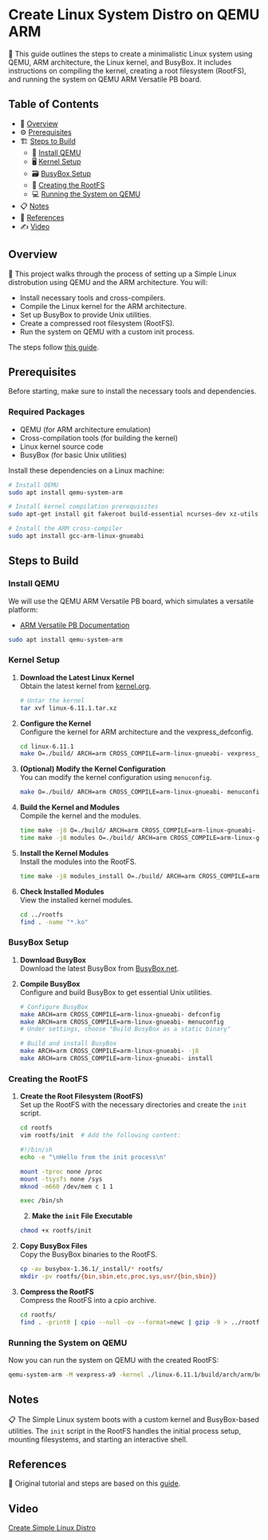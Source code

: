 # Create Linux System Distro on QEMU ARM

🔧 This guide outlines the steps to create a minimalistic Linux system using QEMU, ARM architecture, the Linux kernel, and BusyBox. It includes instructions on compiling the kernel, creating a root filesystem (RootFS), and running the system on QEMU ARM Versatile PB board.

## Table of Contents

- 📜 [Overview](#overview)
- ⚙️ [Prerequisites](#prerequisites)
- 🏗️ [Steps to Build](#steps-to-build)
  - 🐧 [Install QEMU](#install-qemu)
  - 🖥️ [Kernel Setup](#kernel-setup)
  - 🗃️ [BusyBox Setup](#busybox-setup)
  - 📂 [Creating the RootFS](#creating-the-rootfs)
  - 💻 [Running the System on QEMU](#running-the-system-on-qemu)
- 📋 [Notes](#notes)
- 🎥 [References](#references)
- ✍️ [Video](#Video)

## Overview

📁 This project walks through the process of setting up a Simple Linux distrobution using QEMU and the ARM architecture. You will:
- Install necessary tools and cross-compilers.
- Compile the Linux kernel for the ARM architecture.
- Set up BusyBox to provide Unix utilities.
- Create a compressed root filesystem (RootFS).
- Run the system on QEMU with a custom init process.

The steps follow [this guide](https://lukaszgemborowski.github.io/articles/minimalistic-linux-system-on-qemu-arm.html).

## Prerequisites

Before starting, make sure to install the necessary tools and dependencies.

### Required Packages
- QEMU (for ARM architecture emulation)
- Cross-compilation tools (for building the kernel)
- Linux kernel source code
- BusyBox (for basic Unix utilities)

Install these dependencies on a Linux machine:

```bash
# Install QEMU
sudo apt install qemu-system-arm

# Install kernel compilation prerequisites
sudo apt-get install git fakeroot build-essential ncurses-dev xz-utils libssl-dev bc flex libelf-dev bison

# Install the ARM cross-compiler
sudo apt install gcc-arm-linux-gnueabi
```

## Steps to Build

### Install QEMU

We will use the QEMU ARM Versatile PB board, which simulates a versatile platform:
- [ARM Versatile PB Documentation](https://www.qemu.org/docs/master/system/arm/versatile.html)

```bash
sudo apt install qemu-system-arm
```

### Kernel Setup

1. **Download the Latest Linux Kernel**  
   Obtain the latest kernel from [kernel.org](https://www.kernel.org/).

   ```bash
   # Untar the kernel
   tar xvf linux-6.11.1.tar.xz 
   ```

2. **Configure the Kernel**  
   Configure the kernel for ARM architecture and the vexpress_defconfig.

   ```bash
   cd linux-6.11.1
   make O=./build/ ARCH=arm CROSS_COMPILE=arm-linux-gnueabi- vexpress_defconfig
   ```

3. **(Optional) Modify the Kernel Configuration**  
   You can modify the kernel configuration using `menuconfig`.

   ```bash
   make O=./build/ ARCH=arm CROSS_COMPILE=arm-linux-gnueabi- menuconfig
   ```

4. **Build the Kernel and Modules**  
   Compile the kernel and the modules.

   ```bash
   time make -j8 O=./build/ ARCH=arm CROSS_COMPILE=arm-linux-gnueabi-
   time make -j8 modules O=./build/ ARCH=arm CROSS_COMPILE=arm-linux-gnueabi-
   ```

5. **Install the Kernel Modules**  
   Install the modules into the RootFS.

   ```bash
   time make -j8 modules_install O=./build/ ARCH=arm CROSS_COMPILE=arm-linux-gnueabi- INSTALL_MOD_PATH=../rootfs
   ```

6. **Check Installed Modules**  
   View the installed kernel modules.

   ```bash
   cd ../rootfs
   find . -name "*.ko"
   ```

### BusyBox Setup

1. **Download BusyBox**  
   Download the latest BusyBox from [BusyBox.net](https://busybox.net/).

2. **Compile BusyBox**  
   Configure and build BusyBox to get essential Unix utilities.

   ```bash
   # Configure BusyBox
   make ARCH=arm CROSS_COMPILE=arm-linux-gnueabi- defconfig
   make ARCH=arm CROSS_COMPILE=arm-linux-gnueabi- menuconfig
   # Under settings, choose "Build BusyBox as a static binary"
   
   # Build and install BusyBox
   make ARCH=arm CROSS_COMPILE=arm-linux-gnueabi- -j8
   make ARCH=arm CROSS_COMPILE=arm-linux-gnueabi- install
   ```

### Creating the RootFS

1. **Create the Root Filesystem (RootFS)**  
   Set up the RootFS with the necessary directories and create the `init` script.

   ```bash
   cd rootfs
   vim rootfs/init  # Add the following content:
   ```

   ```sh
   #!/bin/sh
   echo -e "\nHello from the init process\n"
   
   mount -tproc none /proc
   mount -tsysfs none /sys
   mknod -m660 /dev/mem c 1 1

   exec /bin/sh
   ```

   2. **Make the `init` File Executable**  
   ```bash
   chmod +x rootfs/init
   ```

3. **Copy BusyBox Files**  
   Copy the BusyBox binaries to the RootFS.

   ```bash
   cp -av busybox-1.36.1/_install/* rootfs/
   mkdir -pv rootfs/{bin,sbin,etc,proc,sys,usr/{bin,sbin}}
   ```

4. **Compress the RootFS**  
   Compress the RootFS into a cpio archive.

   ```bash
   cd rootfs/
   find . -print0 | cpio --null -ov --format=newc | gzip -9 > ../rootfs.cpio.gz
   ```

### Running the System on QEMU

Now you can run the system on QEMU with the created RootFS:

```bash
qemu-system-arm -M vexpress-a9 -kernel ./linux-6.11.1/build/arch/arm/boot/zImage -dtb ./linux-6.11.1/build/arch/arm/boot/dts/vexpress-v2p-ca9.dtb -initrd ./rootfs.cpio.gz -serial stdio -append "root=/dev/mem serial=ttyAMA0"
```

## Notes

📋 The Simple Linux system boots with a custom kernel and BusyBox-based utilities. The `init` script in the RootFS handles the initial process setup, mounting filesystems, and starting an interactive shell.



## References

🎥 Original tutorial and steps are based on this [guide](https://lukaszgemborowski.github.io/articles/minimalistic-linux-system-on-qemu-arm.html).


## Video
[Create Simple Linux Distro](https://drive.google.com/file/d/18MadZP0T-1Fv_JE_2m6F_emJLxGolDS6/view?usp=drive_link)
